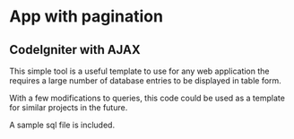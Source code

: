 # App with pagination
## CodeIgniter with AJAX

This simple tool is a useful template to use for any web application the requires a large number of database entries to be displayed in table form.

With a few modifications to queries, this code could be used as a template for similar projects in the future.  

A sample sql file is included.

